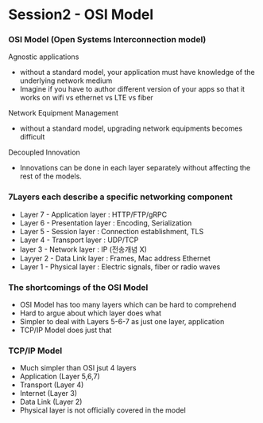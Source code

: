 # Session2 - OSI Model

### OSI Model (Open Systems Interconnection model)

Agnostic applications
- without a standard model, your application must have knowledge of the underlying network medium
- Imagine if you have to author different version of your apps so that it works on wifi vs ethernet vs LTE vs fiber

Network Equipment Management
- without a standard model, upgrading network equipments becomes difficult

Decoupled Innovation
- Innovations can be done in each layer separately without affecting the rest of the models.


### 7Layers each describe a specific networking component
- Layer 7 - Application layer : HTTP/FTP/gRPC
- Layer 6 - Presentation layer : Encoding, Serialization
- Layer 5 - Session layer : Connection establishment, TLS
- Layer 4 - Transport layer : UDP/TCP
- layer 3 - Network layer : IP (전송개념 X)
- Layyer 2 - Data Link layer : Frames, Mac address Ethernet
- Layer 1 - Physical layer : Electric signals, fiber or radio waves


### The shortcomings of the OSI Model
- OSI Model has too many layers which can be hard to comprehend
- Hard to argue about which layer does what
- Simpler to deal with Layers 5-6-7 as just one layer, application
- TCP/IP Model does just that


### TCP/IP Model
- Much simpler than OSI jsut 4 layers
- Application (Layer 5,6,7)
- Transport (Layer 4)
- Internet (Layer 3)
- Data Link (Layer 2)
- Physical layer is not officially covered in the model


